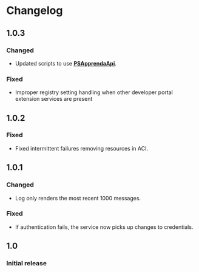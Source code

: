 # Changelog

## 1.0.3
### Changed
- Updated scripts to use [**PSApprendaApi**](https://www.powershellgallery.com/packages/PSApprendaApi).
### Fixed
- Improper registry setting handling when other developer portal extension services are present

## 1.0.2
### Fixed
- Fixed intermittent failures removing resources in ACI.

## 1.0.1
### Changed
- Log only renders the most recent 1000 messages.
### Fixed
- If authentication fails, the service now picks up changes to credentials.

## 1.0
### Initial release